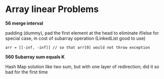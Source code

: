 # Array linear Problems

**56 merge interval**

padding \(dummy\), pad the first element at the head to eliminate if/else for special case, in cost of subarray operation \(LinkedList good to use\)

```text
arr = [[-inf, -inf]] // so that arr[0] would not throw exception
```

**560 Subarray sum equals K**

Hash Map solution like two sum, but with one layer of redirection; did it so bad for the first time



